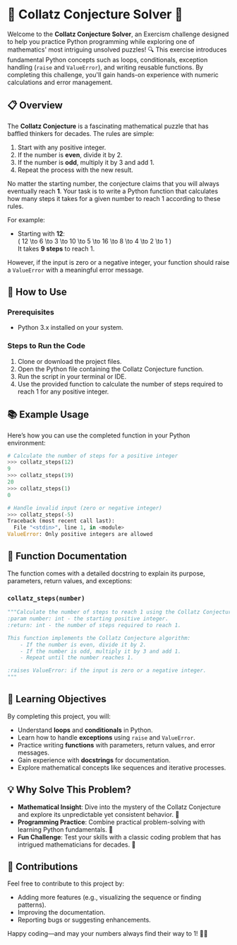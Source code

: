 # 🌟 Collatz Conjecture Solver 🧮

Welcome to the **Collatz Conjecture Solver**, an Exercism challenge designed to help you practice Python programming while exploring one of mathematics' most intriguing unsolved puzzles! 🔍 This exercise introduces fundamental Python concepts such as loops, conditionals, exception handling (`raise` and `ValueError`), and writing reusable functions. By completing this challenge, you'll gain hands-on experience with numeric calculations and error management.


## 📋 Overview

The **Collatz Conjecture** is a fascinating mathematical puzzle that has baffled thinkers for decades. The rules are simple:

1. Start with any positive integer.
2. If the number is **even**, divide it by 2.
3. If the number is **odd**, multiply it by 3 and add 1.
4. Repeat the process with the new result.

No matter the starting number, the conjecture claims that you will always eventually reach **1**. Your task is to write a Python function that calculates how many steps it takes for a given number to reach 1 according to these rules.

For example:
- Starting with **12**:  
  \( 12 \to 6 \to 3 \to 10 \to 5 \to 16 \to 8 \to 4 \to 2 \to 1 \)  
  It takes **9 steps** to reach 1.

However, if the input is zero or a negative integer, your function should raise a `ValueError` with a meaningful error message.



## 🚀 How to Use

### Prerequisites
- Python 3.x installed on your system.

### Steps to Run the Code
1. Clone or download the project files.
2. Open the Python file containing the Collatz Conjecture function.
3. Run the script in your terminal or IDE.
4. Use the provided function to calculate the number of steps required to reach 1 for any positive integer.



## 📚 Example Usage

Here’s how you can use the completed function in your Python environment:

```python
# Calculate the number of steps for a positive integer
>>> collatz_steps(12)
9
>>> collatz_steps(19)
20
>>> collatz_steps(1)
0

# Handle invalid input (zero or negative integer)
>>> collatz_steps(-5)
Traceback (most recent call last):
  File "<stdin>", line 1, in <module>
ValueError: Only positive integers are allowed
```



## 🔧 Function Documentation

The function comes with a detailed docstring to explain its purpose, parameters, return values, and exceptions:

### `collatz_steps(number)`
```python
"""Calculate the number of steps to reach 1 using the Collatz Conjecture.
:param number: int - the starting positive integer.
:return: int - the number of steps required to reach 1.

This function implements the Collatz Conjecture algorithm:
    - If the number is even, divide it by 2.
    - If the number is odd, multiply it by 3 and add 1.
    - Repeat until the number reaches 1.

:raises ValueError: if the input is zero or a negative integer.
"""
```



## 🎯 Learning Objectives

By completing this project, you will:

- Understand **loops** and **conditionals** in Python.
- Learn how to handle **exceptions** using `raise` and `ValueError`.
- Practice writing **functions** with parameters, return values, and error messages.
- Gain experience with **docstrings** for documentation.
- Explore mathematical concepts like sequences and iterative processes.



## 💡 Why Solve This Problem?

- **Mathematical Insight**: Dive into the mystery of the Collatz Conjecture and explore its unpredictable yet consistent behavior. 🧠  
- **Programming Practice**: Combine practical problem-solving with learning Python fundamentals. 🌟  
- **Fun Challenge**: Test your skills with a classic coding problem that has intrigued mathematicians for decades. 🎉  



## 🤝 Contributions

Feel free to contribute to this project by:
- Adding more features (e.g., visualizing the sequence or finding patterns).
- Improving the documentation.
- Reporting bugs or suggesting enhancements.


Happy coding—and may your numbers always find their way to 1! 🔢✨